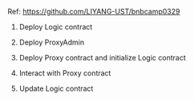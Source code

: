 Ref: https://github.com/LIYANG-UST/bnbcamp0329

1. Deploy Logic contract

2. Deploy ProxyAdmin

3. Deploy Proxy contract and initialize Logic contract

4. Interact with Proxy contract

5. Update Logic contract
